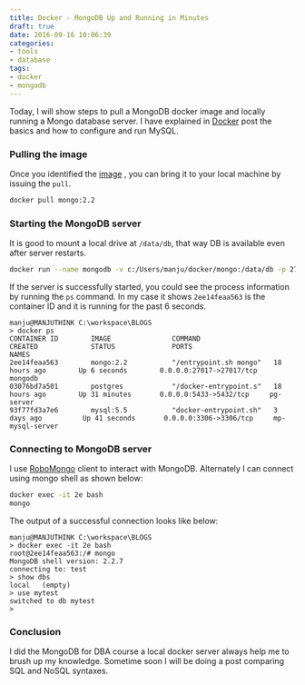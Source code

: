 ```yaml
---
title: Docker - MongoDB Up and Running in Minutes
draft: true
date: 2016-09-16 10:06:39
categories:
- tools
- database
tags:
- docker
- mongodb
---
```


Today, I will show steps to pull a MongoDB docker image and locally running a Mongo database server. I have explained in [Docker](docker.html) post the basics and how to configure and run MySQL. 

### Pulling the image
Once you identified the [image](https://hub.docker.com/_/mongo/) , you can bring it to your local machine by issuing the `pull`.
```bash
docker pull mongo:2.2
```

### Starting the MongoDB server
It is good to mount a local drive at `/data/db`, that way DB is available even after server restarts. 
```bash
docker run --name mongodb -v c:/Users/manju/docker/mongo:/data/db -p 27017:27017 -d mongo:2.2 
```
If the server is successfully started, you could see the process information by running the `ps` command. In my case it shows `2ee14feaa563` is the container ID and it is running for the past 6 seconds.  
```
manju@MANJUTHINK C:\workspace\BLOGS
> docker ps
CONTAINER ID        IMAGE               COMMAND                  CREATED             STATUS              PORTS                      NAMES
2ee14feaa563        mongo:2.2           "/entrypoint.sh mongo"   18 hours ago        Up 6 seconds        0.0.0.0:27017->27017/tcp   mongodb
03076bd7a501        postgres            "/docker-entrypoint.s"   18 hours ago        Up 31 minutes       0.0.0.0:5433->5432/tcp     pg-server
93f77fd3a7e6        mysql:5.5           "docker-entrypoint.sh"   3 days ago          Up 41 seconds       0.0.0.0:3306->3306/tcp     mp-mysql-server
```

### Connecting to MongoDB server
I use [RoboMongo](https://robomongo.org/) client to interact with MongoDB. Alternately I can connect using mongo shell as shown below:
```bash
docker exec -it 2e bash
mongo
```
The output of a successful connection looks like below:
 ```
manju@MANJUTHINK C:\workspace\BLOGS
> docker exec -it 2e bash
root@2ee14feaa563:/# mongo
MongoDB shell version: 2.2.7
connecting to: test
> show dbs
local   (empty)
> use mytest
switched to db mytest
>
 ```
 
### Conclusion
I did the MongoDB for DBA course a local docker server always help me to brush up my knowledge. Sometime soon I will be doing a post comparing SQL and NoSQL syntaxes. 
